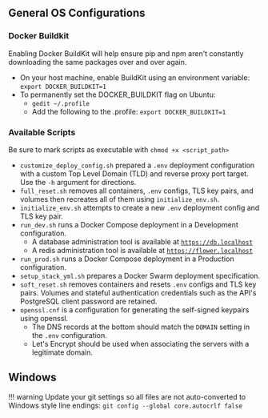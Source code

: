 ## General OS Configurations

### Docker Buildkit
Enabling Docker BuildKit will help ensure pip and npm aren't constantly downloading the same
packages over and over again.
   - On your host machine, enable BuildKit using an environment variable: `export DOCKER_BUILDKIT=1`
   - To permanently set the DOCKER_BUILDKIT flag on Ubuntu:
     - `gedit ~/.profile`
     - Add the following to the .profile: `export DOCKER_BUILDKIT=1`

### Available Scripts

Be sure to mark scripts as executable with `chmod +x <script_path>`

- `customize_deploy_config.sh` prepared a `.env` deployment configuration with a custom
Top Level Domain (TLD) and reverse proxy port target. Use the `-h` argument for directions.
- `full_reset.sh` removes all containers, `.env` configs, TLS key pairs, and volumes then
recreates all of them using `initialize_env.sh`.
- `initialize_env.sh` attempts to create a new `.env` deployment config and TLS
key pair.
- `run_dev.sh` runs a Docker Compose deployment in a Development configuration.
  - A database administration tool is available at [`https://db.localhost`](https://db.localhost)
  - A redis administration tool is available at [`https://flower.localhost`](https://flower.localhost)
- `run_prod.sh` runs a Docker Compose deployment in a Production configuration.
- `setup_stack_yml.sh` prepares a Docker Swarm deployment specification.
- `soft_reset.sh` removes containers and resets `.env` configs and TLS key pairs. Volumes
and stateful authentication credentials such as the API's PostgreSQL client password are
retained.
- `openssl.cnf` is a configuration for generating the self-signed keypairs using openssl.
  - The DNS records at the bottom should match the `DOMAIN` setting in the `.env` configuration.
  - Let's Encrypt should be used when associating the servers with a legitimate domain.

## Windows
!!! warning
    Update your git settings so all files are not auto-converted to
    Windows style line endings: `git config --global core.autocrlf false`



